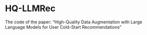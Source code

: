 # HQ-LLMRec
The code of the paper: “High-Quality Data Augmentation with Large Language Models for User Cold-Start Recommendations”
